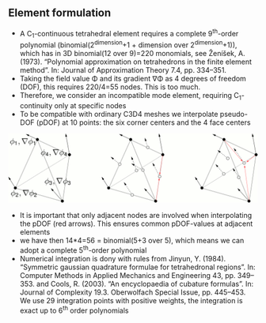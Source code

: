## Element formulation

- A C<sub>1</sub>-continuous tetrahedral element requires a complete 9<sup>th</sup>-order polynomial (binomial(2<sup>dimension</sup>+1 + dimension over 2<sup>dimension</sup>+1)), which has in 3D binomial(12 over 9)=220 monomials, see Ženı́šek, A. (1973). “Polynomial approximation on tetrahedrons in the finite element method”. In: Journal of Approximation Theory 7.4, pp. 334–351.
- Taking the field value &Phi; and its gradient &nabla;&Phi; as 4 degrees of freedom (DOF), this requires 220/4=55 nodes. This is too much. 
- Therefore, we consider an incompatible mode element, requiring C<sub>1</sub>-continuity only at specific nodes
- To be compatible with ordinary C3D4 meshes we interpolate pseudo-DOF (pDOF) at 10 points: the six corner centers and the 4 face centers

![Element formulation sketch](./element_formulation.gif "Element formulation sketch")

- It is important that only adjacent nodes are involved when interpolating the pDOF (red arrows). This ensures common pDOF-values at adjacent elements
- we have then 14*4=56 = binomial(5+3 over 5), which means we can adopt a complete  5<sup>th</sup>-order polynomial
- Numerical integration is dony with rules from Jinyun, Y. (1984). “Symmetric gaussian quadrature formulae for tetrahedronal regions”. In: Computer Methods in Applied Mechanics and Engineering 43, pp. 349–353. and Cools, R. (2003). “An encyclopaedia of cubature formulas”. In: Journal of Complexity 19.3. Oberwolfach Special Issue, pp. 445–453. We use 29 integration points with positive weights, the integration is exact up to 6<sup>th</sup> order polynomials

